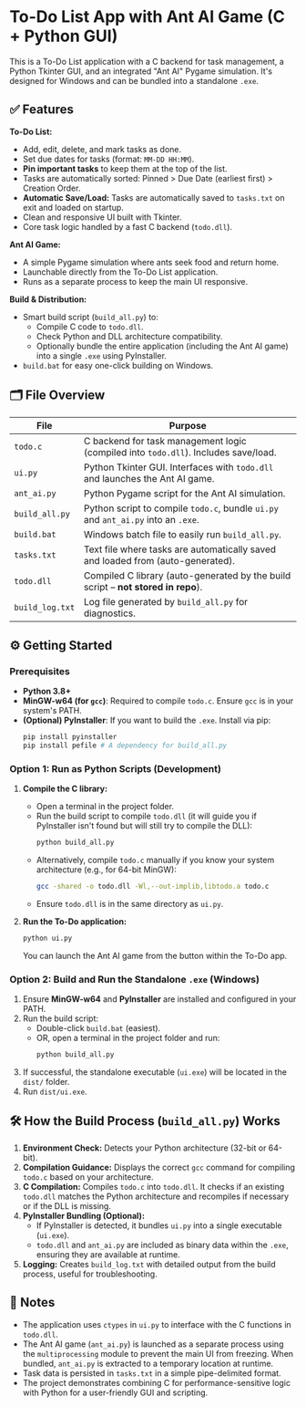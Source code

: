 # To-Do List App with Ant AI Game (C + Python GUI)

This is a To-Do List application with a C backend for task management, a Python Tkinter GUI, and an integrated "Ant AI" Pygame simulation. It's designed for Windows and can be bundled into a standalone `.exe`.

## ✅ Features

**To-Do List:**

* Add, edit, delete, and mark tasks as done.
* Set due dates for tasks (format: `MM-DD HH:MM`).
* **Pin important tasks** to keep them at the top of the list.
* Tasks are automatically sorted: Pinned > Due Date (earliest first) > Creation Order.
* **Automatic Save/Load:** Tasks are automatically saved to `tasks.txt` on exit and loaded on startup.
* Clean and responsive UI built with Tkinter.
* Core task logic handled by a fast C backend (`todo.dll`).

**Ant AI Game:**

* A simple Pygame simulation where ants seek food and return home.
* Launchable directly from the To-Do List application.
* Runs as a separate process to keep the main UI responsive.

**Build & Distribution:**

* Smart build script (`build_all.py`) to:
    * Compile C code to `todo.dll`.
    * Check Python and DLL architecture compatibility.
    * Optionally bundle the entire application (including the Ant AI game) into a single `.exe` using PyInstaller.
* `build.bat` for easy one-click building on Windows.

## 🗂️ File Overview

| File             | Purpose                                                                                       |
|------------------|-----------------------------------------------------------------------------------------------|
| `todo.c`         | C backend for task management logic (compiled into `todo.dll`). Includes save/load.           |
| `ui.py`          | Python Tkinter GUI. Interfaces with `todo.dll` and launches the Ant AI game.                  |
| `ant_ai.py`      | Python Pygame script for the Ant AI simulation.                                               |
| `build_all.py`   | Python script to compile `todo.c`, bundle `ui.py` and `ant_ai.py` into an `.exe`.             |
| `build.bat`      | Windows batch file to easily run `build_all.py`.                                              |
| `tasks.txt`      | Text file where tasks are automatically saved and loaded from (auto-generated).               |
| `todo.dll`       | Compiled C library (auto-generated by the build script – **not stored in repo**).             |
| `build_log.txt`  | Log file generated by `build_all.py` for diagnostics.                                       |

## ⚙️ Getting Started

### Prerequisites

* **Python 3.8+**
* **MinGW-w64 (for `gcc`)**: Required to compile `todo.c`. Ensure `gcc` is in your system's PATH.
* **(Optional) PyInstaller**: If you want to build the `.exe`. Install via pip:
  ```bash
  pip install pyinstaller
  pip install pefile # A dependency for build_all.py
  ```

### Option 1: Run as Python Scripts (Development)

1.  **Compile the C library:**
    * Open a terminal in the project folder.
    * Run the build script to compile `todo.dll` (it will guide you if PyInstaller isn't found but will still try to compile the DLL):
        ```bash
        python build_all.py
        ```
    * Alternatively, compile `todo.c` manually if you know your system architecture (e.g., for 64-bit MinGW):
        ```bash
        gcc -shared -o todo.dll -Wl,--out-implib,libtodo.a todo.c
        ```
    * Ensure `todo.dll` is in the same directory as `ui.py`.

2.  **Run the To-Do application:**
    ```bash
    python ui.py
    ```
    You can launch the Ant AI game from the button within the To-Do app.

### Option 2: Build and Run the Standalone `.exe` (Windows)

1.  Ensure **MinGW-w64** and **PyInstaller** are installed and configured in your PATH.
2.  Run the build script:
    * Double-click `build.bat` (easiest).
    * OR, open a terminal in the project folder and run:
        ```bash
        python build_all.py
        ```
3.  If successful, the standalone executable (`ui.exe`) will be located in the `dist/` folder.
4.  Run `dist/ui.exe`.

## 🛠 How the Build Process (`build_all.py`) Works

1.  **Environment Check:** Detects your Python architecture (32-bit or 64-bit).
2.  **Compilation Guidance:** Displays the correct `gcc` command for compiling `todo.c` based on your architecture.
3.  **C Compilation:** Compiles `todo.c` into `todo.dll`. It checks if an existing `todo.dll` matches the Python architecture and recompiles if necessary or if the DLL is missing.
4.  **PyInstaller Bundling (Optional):**
    * If PyInstaller is detected, it bundles `ui.py` into a single executable (`ui.exe`).
    * `todo.dll` and `ant_ai.py` are included as binary data within the `.exe`, ensuring they are available at runtime.
5.  **Logging:** Creates `build_log.txt` with detailed output from the build process, useful for troubleshooting.

## 📝 Notes

* The application uses `ctypes` in `ui.py` to interface with the C functions in `todo.dll`.
* The Ant AI game (`ant_ai.py`) is launched as a separate process using the `multiprocessing` module to prevent the main UI from freezing. When bundled, `ant_ai.py` is extracted to a temporary location at runtime.
* Task data is persisted in `tasks.txt` in a simple pipe-delimited format.
* The project demonstrates combining C for performance-sensitive logic with Python for a user-friendly GUI and scripting.
